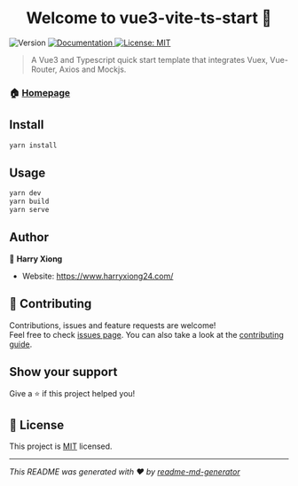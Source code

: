 <h1 align="center">Welcome to vue3-vite-ts-start 👋</h1>
<p>
  <img alt="Version" src="https://img.shields.io/badge/version-0.0.1-blue.svg?cacheSeconds=2592000" />
  <a href="https://github.com/HarryXiong24/vue3-vite-ts-start" target="_blank">
    <img alt="Documentation" src="https://img.shields.io/badge/documentation-yes-brightgreen.svg" />
  </a>
  <a href="https://github.com/HarryXiong24/vue3-vite-ts-start/blob/master/LICENSE" target="_blank">
    <img alt="License: MIT" src="https://img.shields.io/badge/License-MIT-yellow.svg" />
  </a>
</p>

> A Vue3 and Typescript quick start template that integrates Vuex, Vue-Router, Axios and Mockjs.

### 🏠 [Homepage](https://github.com/HarryXiong24/vue3-vite-ts-start)

## Install

```sh
yarn install
```

## Usage

```sh
yarn dev
yarn build
yarn serve
```

## Author

👤 **Harry Xiong**

* Website: https://www.harryxiong24.com/

## 🤝 Contributing

Contributions, issues and feature requests are welcome!<br />Feel free to check [issues page](https://github.com/HarryXiong24/vue3-vite-ts-start/issues). You can also take a look at the [contributing guide](https://github.com/HarryXiong24/vue3-vite-ts-start/issues).

## Show your support

Give a ⭐️ if this project helped you!

## 📝 License

This project is [MIT](https://github.com/HarryXiong24/vue3-vite-ts-start/blob/master/LICENSE) licensed.

***
_This README was generated with ❤️ by [readme-md-generator](https://github.com/kefranabg/readme-md-generator)_
